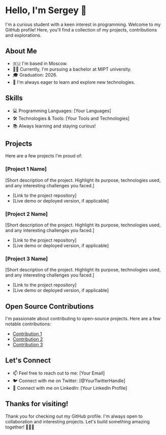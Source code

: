 # Hello, I'm Sergey 👋

I'm a curious student with a keen interest in programming. Welcome to my GitHub profile! Here, you'll find a collection of my projects, contributions and explorations.

## About Me

- 🇷🇺 I'm based in Moscow.
- 👨‍🎓 Currently, I'm pursuing a bachelor at MIPT university.
- 🎓 Graduation: 2026.
- 🚀 I'm always eager to learn and explore new technologies.

## Skills

- 💻 Programming Languages: [Your Languages]
- 🛠️ Technologies & Tools: [Your Tools and Technologies]
- 📚 Always learning and staying curious!

## Projects

Here are a few projects I'm proud of:

### [Project 1 Name]

[Short description of the project. Highlight its purpose, technologies used, and any interesting challenges you faced.]

- [Link to the project repository]
- [Live demo or deployed version, if applicable]

### [Project 2 Name]

[Short description of the project. Highlight its purpose, technologies used, and any interesting challenges you faced.]

- [Link to the project repository]
- [Live demo or deployed version, if applicable]

### [Project 3 Name]

[Short description of the project. Highlight its purpose, technologies used, and any interesting challenges you faced.]

- [Link to the project repository]
- [Live demo or deployed version, if applicable]

## Open Source Contributions

I'm passionate about contributing to open-source projects. Here are a few notable contributions:

- [Contribution 1](link)
- [Contribution 2](link)
- [Contribution 3](link)

## Let's Connect

- 📫 Feel free to reach out to me: [Your Email]
- 🐦 Connect with me on Twitter: [@YourTwitterHandle]
- 💼 Connect with me on LinkedIn: [Your LinkedIn Profile]

## Thanks for visiting!

Thank you for checking out my GitHub profile. I'm always open to collaboration and interesting projects. Let's build something amazing together! 👩‍💻🚀
